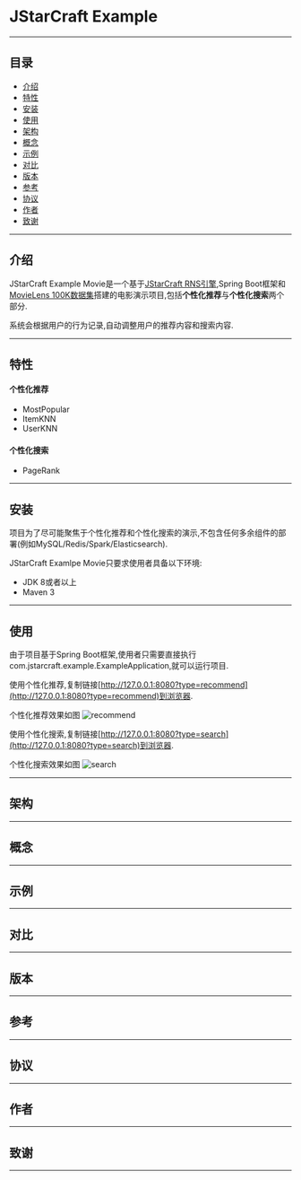 # JStarCraft Example

****

## 目录

* [介绍](#介绍)
* [特性](#特性)
* [安装](#安装)
* [使用](#使用)
* [架构](#架构)
* [概念](#概念)
* [示例](#示例)
* [对比](#对比)
* [版本](#版本)
* [参考](#参考)
* [协议](#协议)
* [作者](#作者)
* [致谢](#致谢)

****

## 介绍

JStarCraft Example Movie是一个基于[JStarCraft RNS引擎](https://github.com/HongZhaoHua/jstarcraft-rns),Spring Boot框架和[MovieLens 100K数据集](https://grouplens.org/datasets/movielens/100k/)搭建的电影演示项目,包括**个性化推荐**与**个性化搜索**两个部分.

系统会根据用户的行为记录,自动调整用户的推荐内容和搜索内容.

****

## 特性

#### 个性化推荐

* MostPopular
* ItemKNN
* UserKNN

#### 个性化搜索

* PageRank

****

## 安装

项目为了尽可能聚焦于个性化推荐和个性化搜索的演示,不包含任何多余组件的部署(例如MySQL/Redis/Spark/Elasticsearch).

JStarCraft Examlpe Movie只要求使用者具备以下环境:
* JDK 8或者以上
* Maven 3

****

## 使用

由于项目基于Spring Boot框架,使用者只需要直接执行com.jstarcraft.example.ExampleApplication,就可以运行项目.

使用个性化推荐,复制链接[http://127.0.0.1:8080?type=recommend](http://127.0.0.1:8080?type=recommend)到浏览器.

个性化推荐效果如图
![recommend](https://github.com/HongZhaoHua/jstarcraft-example/blob/master/recommend.png)

使用个性化搜索,复制链接[http://127.0.0.1:8080?type=search](http://127.0.0.1:8080?type=search)到浏览器.

个性化搜索效果如图
![search](https://github.com/HongZhaoHua/jstarcraft-example/blob/master/search.png)

****

## 架构

****

## 概念

****

## 示例

****

## 对比

****

## 版本

****

## 参考

****

## 协议

****

## 作者

****

## 致谢

****
